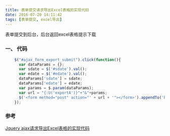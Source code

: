 ```yaml
---
title: 表单提交请求导出Excel表格的实现代码
date: 2016-07-20 14:11:42
tags: [表单提交, excel导出]
---
```

表单提交到后台，后台返回excel表格提示下载
### 一、 代码
```javascript
    $("#ajax_form_export_submit").click(function(){
      var dataParams = {};
      var sdate = $('#sdate').val();
      var edate = $('#edate').val();
      dataParams['sdate'] = sdate;
      dataParams['edate'] = edate;
      var params = $.param(dataParams);
      var url = "{:U('exportA')}"+"&"+params;
      $('<form method="post" action="' + url + '"></form>').appendTo('body').submit().remove();
    });
```

### 参考
[Jquery ajax请求导出Excel表格的实现代码](http://www.jb51.net/article/86237.htm)
